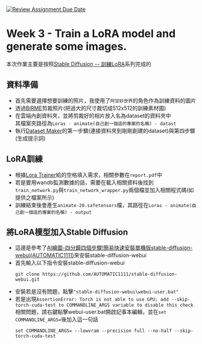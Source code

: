 [![Review Assignment Due Date](https://classroom.github.com/assets/deadline-readme-button-24ddc0f5d75046c5622901739e7c5dd533143b0c8e959d652212380cedb1ea36.svg)](https://classroom.github.com/a/X3WkcXtG)
# Week 3 - Train a LoRA model and generate some images.  
本次作業主要是按照[Stable Diffusion -- 訓練LoRA](https://vocus.cc/article/642db062fd897800014596ad)系列完成的  
  
## 資料準備  
* 首先需要選擇想要訓練的照片，我使用了`阿甘妙世界`的角色作為訓練資料的圖片  
* 透過[BIRME](https://www.birme.net/?target_width=512&target_height=512)剪裁照片(把過大的尺寸裁切成512x512的訓練素材圖)  
* 在雲端內創資料夾，並將剪裁好的相片放入名為dataset的資料夾中  
  其檔案夾路徑為`Loras - animate(自己創一個這的專案的名稱) - datast`  
* 執行[Dataset Maker](https://colab.research.google.com/github/hollowstrawberry/kohya-colab/blob/main/Dataset_Maker.ipynb)的第一步驟(連接資料夾到剛剛創建的dataset)與第四步驟(生成提示詞)  
  
## LoRA訓練  
* 根據[Lora Trainer](https://colab.research.google.com/drive/1DOXzROm1Sz-rcwgdOoCCX3UdrEbIippX#scrollTo=rmCPmqFL6hCQ)給的空格填入需求，相關參數在`report.pdf`中  
* 若是要用wandb監測數據的話，需要在載入相關資料後找到`train_network.py`與`train_network_wrapper.py`兩個檔並加入相關程式碼(如提供之檔案所示)  
* 訓練結束後會產生`animate-20.safetensors`檔，其路徑在`Loras - animate(自己創一個這的專案的名稱) - output`  
  
## 將LoRA模型加入Stable Diffusion  
* 這邊是參考了[AI繪圖-四分鐘四個步驟!簡易快速安裝單機版stable-diffusion-webui(AUTOMATIC1111)](https://vocus.cc/article/63f87151fd89780001283144)來安裝stable-diffusion-webui
* 首先輸入以下指令安裝stable-diffusion-webui  
  ```  
  git clone https://github.com/AUTOMATIC1111/stable-diffusion-webui.git  
  ```  
* 安裝若是沒有問題，點擊`"stable-diffusion-webui\webui-user.bat"`
* 若是出現`AssertionError: Torch is not able to use GPU; add --skip-torch-cuda-test to COMMANDLINE_ARGS variable to disable this check`相關問題，請右鍵點擊webui-user.bat開啟記事本編輯，並在`set COMMANDLINE_ARGS=`後加入這一句話
  ```  
  set COMMANDLINE_ARGS= --lowvram --precision full --no-half --skip-torch-cuda-test  
  ```  
